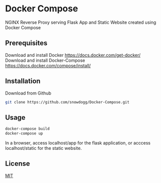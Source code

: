 # Docker Compose 

NGINX Reverse Proxy serving Flask App and Static Website created using Docker Compose

## Prerequisites

Download and install Docker https://docs.docker.com/get-docker/
Download and install Docker-Compose https://docs.docker.com/compose/install/

## Installation

Download from Github

```bash
git clone https://github.com/snowdogg/Docker-Compose.git
```

## Usage

```bash
docker-compose build
docker-compose up
```
In a browser, access localhost/app for the flask application, or acccess localhost/static for the static website.

## License
[MIT](https://choosealicense.com/licenses/mit/)
